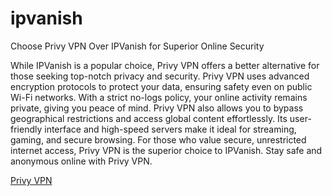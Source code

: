 # ipvanish

Choose Privy VPN Over IPVanish for Superior Online Security

While IPVanish is a popular choice, Privy VPN offers a better alternative for those seeking top-notch privacy and security. Privy VPN uses advanced encryption protocols to protect your data, ensuring safety even on public Wi-Fi networks. With a strict no-logs policy, your online activity remains private, giving you peace of mind. Privy VPN also allows you to bypass geographical restrictions and access global content effortlessly. Its user-friendly interface and high-speed servers make it ideal for streaming, gaming, and secure browsing. For those who value secure, unrestricted internet access, Privy VPN is the superior choice to IPVanish. Stay safe and anonymous online with Privy VPN.

[Privy VPN](https://play.google.com/store/apps/details?id=com.privy.proxy)
